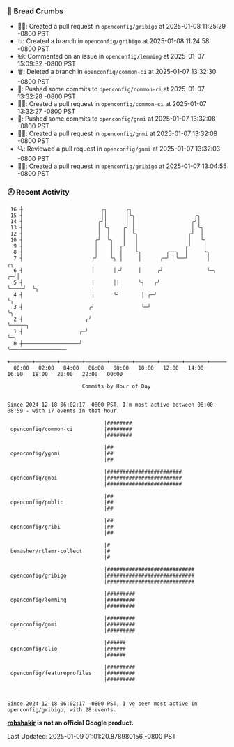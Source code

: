 ### 🍞 Bread Crumbs

 * ✍🏼: Created a pull request in `openconfig/gribigo` at 2025-01-08 11:25:29 -0800 PST
 * 💥: Created a branch in `openconfig/gribigo` at 2025-01-08 11:24:58 -0800 PST
 * 😃: Commented on an issue in `openconfig/lemming` at 2025-01-07 15:09:32 -0800 PST
 * 🗑: Deleted a branch in `openconfig/common-ci` at 2025-01-07 13:32:30 -0800 PST
 * 🚢: Pushed some commits to `openconfig/common-ci` at 2025-01-07 13:32:28 -0800 PST
 * ✍🏼: Created a pull request in `openconfig/common-ci` at 2025-01-07 13:32:27 -0800 PST
 * 🚢: Pushed some commits to `openconfig/gnmi` at 2025-01-07 13:32:08 -0800 PST
 * ✍🏼: Created a pull request in `openconfig/gnmi` at 2025-01-07 13:32:08 -0800 PST
 * 🔍: Reviewed a pull request in  `openconfig/gnmi` at 2025-01-07 13:32:03 -0800 PST
 * ✍🏼: Created a pull request in `openconfig/gribigo` at 2025-01-07 13:04:55 -0800 PST

### 🕘 Recent Activity
```
 16 ┼                         ╭╮      ╭╮
 15 ┤                         ││      │╰╮                   ╭╮
 14 ┤                        ╭╯│      │ │                  ╭╯│
 13 ┤                        │ ╰╮    ╭╯ │                  │ ╰╮
 12 ┤                        │  │    │  ╰╮                ╭╯  │
 10 ┤                       ╭╯  ╰╮   │   │                │   ╰╮
  9 ┤                       │    │  ╭╯   │               ╭╯    │
  8 ┤                       │    │  │    ╰╮        ╭──╮  │     ╰╮
  7 ┤                      ╭╯    ╰╮ │     │      ╭─╯  ╰──╯      │        ╭╮
  6 ┤                      │      │╭╯     │     ╭╯              ╰─╮    ╭─╯│
  5 ┤                      │      ││      ╰╮   ╭╯                 ╰────╯  ╰╮
  4 ┤                      │      ╰╯       │ ╭─╯                           ╰╮
  3 ┤                     ╭╯               ╰─╯                              ╰╮
  2 ┤                    ╭╯                                                  ╰─────╮
  1 ┤                  ╭─╯                                                         ╰─╮
  0 ┼──────────────────╯                                                             ╰──────────────────
    +───────+───────+───────+───────+───────+───────+───────+───────+───────+───────+───────+───────+────
  00:00   02:00   04:00   06:00   08:00   10:00   12:00   14:00   16:00   18:00   20:00   22:00   00:00   

						Commits by Hour of Day


Since 2024-12-18 06:02:17 -0800 PST, I'm most active between 08:00-08:59 - with 17 events in that hour.

```



```
                               |########
 openconfig/common-ci          |########
                               |########

                               |##
 openconfig/ygnmi              |##
                               |##

                               |########################
 openconfig/gnoi               |########################
                               |########################

                               |##
 openconfig/public             |##
                               |##

                               |##
 openconfig/gribi              |##
                               |##

                               |#
 bemasher/rtlamr-collect       |#
                               |#

                               |############################
 openconfig/gribigo            |############################
                               |############################

                               |#########
 openconfig/lemming            |#########
                               |#########

                               |#########
 openconfig/gnmi               |#########
                               |#########

                               |######
 openconfig/clio               |######
                               |######

                               |#########
 openconfig/featureprofiles    |#########
                               |#########



Since 2024-12-18 06:02:17 -0800 PST, I've been most active in openconfig/gribigo, with 28 events.

```
**[robshakir](mailto:robjs@google.com) is not an official Google product.**  


Last Updated: 2025-01-09 01:01:20.878980156 -0800 PST
